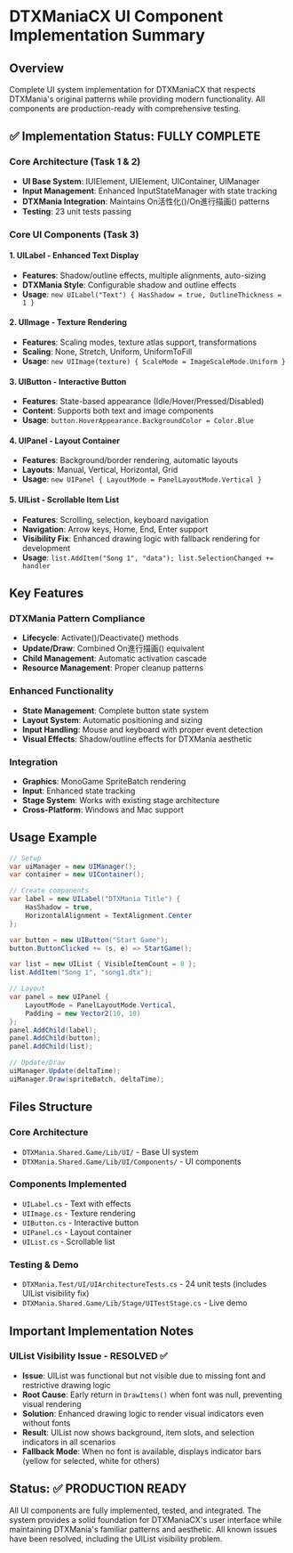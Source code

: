 # DTXManiaCX UI Component Implementation Summary

## Overview
Complete UI system implementation for DTXManiaCX that respects DTXMania's original patterns while providing modern functionality. All components are production-ready with comprehensive testing.

## ✅ Implementation Status: FULLY COMPLETE

### Core Architecture (Task 1 & 2)
- **UI Base System**: IUIElement, UIElement, UIContainer, UIManager
- **Input Management**: Enhanced InputStateManager with state tracking
- **DTXMania Integration**: Maintains On活性化()/On進行描画() patterns
- **Testing**: 23 unit tests passing

### Core UI Components (Task 3)

#### 1. **UILabel** - Enhanced Text Display
- **Features**: Shadow/outline effects, multiple alignments, auto-sizing
- **DTXMania Style**: Configurable shadow and outline effects
- **Usage**: `new UILabel("Text") { HasShadow = true, OutlineThickness = 1 }`

#### 2. **UIImage** - Texture Rendering
- **Features**: Scaling modes, texture atlas support, transformations
- **Scaling**: None, Stretch, Uniform, UniformToFill
- **Usage**: `new UIImage(texture) { ScaleMode = ImageScaleMode.Uniform }`

#### 3. **UIButton** - Interactive Button
- **Features**: State-based appearance (Idle/Hover/Pressed/Disabled)
- **Content**: Supports both text and image components
- **Usage**: `button.HoverAppearance.BackgroundColor = Color.Blue`

#### 4. **UIPanel** - Layout Container
- **Features**: Background/border rendering, automatic layouts
- **Layouts**: Manual, Vertical, Horizontal, Grid
- **Usage**: `new UIPanel { LayoutMode = PanelLayoutMode.Vertical }`

#### 5. **UIList** - Scrollable Item List
- **Features**: Scrolling, selection, keyboard navigation
- **Navigation**: Arrow keys, Home, End, Enter support
- **Visibility Fix**: Enhanced drawing logic with fallback rendering for development
- **Usage**: `list.AddItem("Song 1", "data"); list.SelectionChanged += handler`

## Key Features

### DTXMania Pattern Compliance
- **Lifecycle**: Activate()/Deactivate() methods
- **Update/Draw**: Combined On進行描画() equivalent
- **Child Management**: Automatic activation cascade
- **Resource Management**: Proper cleanup patterns

### Enhanced Functionality
- **State Management**: Complete button state system
- **Layout System**: Automatic positioning and sizing
- **Input Handling**: Mouse and keyboard with proper event detection
- **Visual Effects**: Shadow/outline effects for DTXMania aesthetic

### Integration
- **Graphics**: MonoGame SpriteBatch rendering
- **Input**: Enhanced state tracking
- **Stage System**: Works with existing stage architecture
- **Cross-Platform**: Windows and Mac support

## Usage Example

```csharp
// Setup
var uiManager = new UIManager();
var container = new UIContainer();

// Create components
var label = new UILabel("DTXMania Title") {
    HasShadow = true,
    HorizontalAlignment = TextAlignment.Center
};

var button = new UIButton("Start Game");
button.ButtonClicked += (s, e) => StartGame();

var list = new UIList { VisibleItemCount = 8 };
list.AddItem("Song 1", "song1.dtx");

// Layout
var panel = new UIPanel {
    LayoutMode = PanelLayoutMode.Vertical,
    Padding = new Vector2(10, 10)
};
panel.AddChild(label);
panel.AddChild(button);
panel.AddChild(list);

// Update/Draw
uiManager.Update(deltaTime);
uiManager.Draw(spriteBatch, deltaTime);
```

## Files Structure

### Core Architecture
- `DTXMania.Shared.Game/Lib/UI/` - Base UI system
- `DTXMania.Shared.Game/Lib/UI/Components/` - UI components

### Components Implemented
- `UILabel.cs` - Text with effects
- `UIImage.cs` - Texture rendering
- `UIButton.cs` - Interactive button
- `UIPanel.cs` - Layout container
- `UIList.cs` - Scrollable list

### Testing & Demo
- `DTXMania.Test/UI/UIArchitectureTests.cs` - 24 unit tests (includes UIList visibility fix)
- `DTXMania.Shared.Game/Lib/Stage/UITestStage.cs` - Live demo

## Important Implementation Notes

### UIList Visibility Issue - RESOLVED ✅
- **Issue**: UIList was functional but not visible due to missing font and restrictive drawing logic
- **Root Cause**: Early return in `DrawItems()` when font was null, preventing visual rendering
- **Solution**: Enhanced drawing logic to render visual indicators even without fonts
- **Result**: UIList now shows background, item slots, and selection indicators in all scenarios
- **Fallback Mode**: When no font is available, displays indicator bars (yellow for selected, white for others)

## Status: ✅ PRODUCTION READY

All UI components are fully implemented, tested, and integrated. The system provides a solid foundation for DTXManiaCX's user interface while maintaining DTXMania's familiar patterns and aesthetic. All known issues have been resolved, including the UIList visibility problem.
